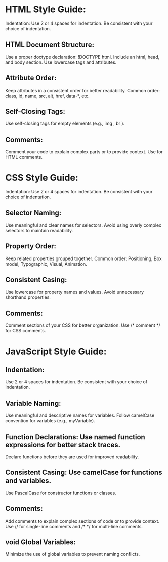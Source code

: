# HTML Style Guide:
Indentation: Use 2 or 4 spaces for indentation.
Be consistent with your choice of indentation.

## HTML Document Structure:
Use a proper doctype declaration: !DOCTYPE html. <!--<DOCTYPE html>-->
Include an html, head, and body section. <!--<html>, <head>, <body>-->
Use lowercase tags and attributes.

## Attribute Order:
Keep attributes in a consistent order for better readability.
Common order: class, id, name, src, alt, href, data-*, etc.

## Self-Closing Tags:
Use self-closing tags for empty elements (e.g., img , br ). <!--(e.g., <img />, <br />)-->

## Comments:
Comment your code to explain complex parts or to provide context.
Use <!-- comment --> for HTML comments. <!-- comment -->

# CSS Style Guide:
Indentation: Use 2 or 4 spaces for indentation.
Be consistent with your choice of indentation.

## Selector Naming:
Use meaningful and clear names for selectors.
Avoid using overly complex selectors to maintain readability.

## Property Order:
Keep related properties grouped together.
Common order: Positioning, Box model, Typographic, Visual, Animation.

## Consistent Casing:
Use lowercase for property names and values.
Avoid unnecessary shorthand properties.

## Comments:
Comment sections of your CSS for better organization.
Use /* comment */ for CSS comments.

# JavaScript Style Guide:

## Indentation:
Use 2 or 4 spaces for indentation.
Be consistent with your choice of indentation.

## Variable Naming:
Use meaningful and descriptive names for variables.
Follow camelCase convention for variables (e.g., myVariable).

## Function Declarations: Use named function expressions for better stack traces.
Declare functions before they are used for improved readability.

## Consistent Casing: Use camelCase for functions and variables.
Use PascalCase for constructor functions or classes.

## Comments:
Add comments to explain complex sections of code or to provide context.
Use // for single-line comments and /* */ for multi-line comments.

## void Global Variables:
Minimize the use of global variables to prevent naming conflicts.
